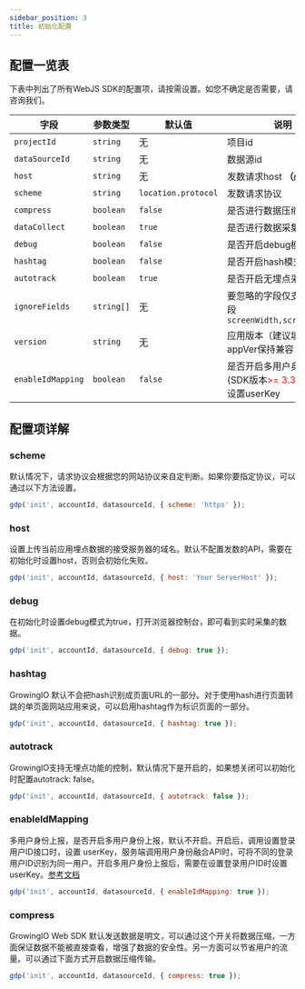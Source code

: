 ```yaml
---
sidebar_position: 3
title: 初始化配置
---
```


## 配置一览表

下表中列出了所有WebJS SDK的配置项，请按需设置。如您不确定是否需要，请咨询我们。

| **字段**       | **参数类型** | **默认值** | **说明**                |
|----------------|--------------|-----------|-----------------------|
| `projectId`    | `string`     | 无         | 项目id                  |
| `dataSourceId` | `string`     | 无         | 数据源id                |
| `host`         | `string`     | 无         | 发数请求host **（必填）** |
| `scheme`          | `string`        | `location.protocol`      | 发数请求协议
| `compress`        | `boolean`      |  `false`             | 是否进行数据压缩加密|
| `dataCollect`     | `boolean`      |  `true`              | 是否进行数据采集|
| `debug`           | `boolean`      |  `false`             | 是否开启debug模式|
| `hashtag`         | `boolean`      |  `false`             | 是否开启hash模式|
| `autotrack`       | `boolean`      |  `true`              | 是否开启无埋点采集 |
| `ignoreFields`    | `string[]`     |  无                  | 要忽略的字段仅支持以下字段<br />`screenWidth,screenHeight`   |
| `version`         | `string`       |  无                  | 应用版本（建议填写）对appVer保持兼容                         |
| `enableIdMapping` | `boolean` |  `false` | 是否开启多用户身份上报(SDK版本<font color='red'>>= 3.3.0</font>)<br />设置userKey  |

## 配置项详解

### scheme

默认情况下，请求协议会根据您的网站协议来自定判断。如果你要指定协议，可以通过以下方法设置。

```js
gdp('init', accountId, datasourceId, { scheme: 'https' });
```

### host

设置上传当前应用埋点数据的接受服务器的域名。默认不配置发数的API，需要在初始化时设置host，否则会初始化失败。

```js
gdp('init', accountId, datasourceId, { host: 'Your ServerHost' });
```

### debug

在初始化时设置debug模式为true，打开浏览器控制台，即可看到实时采集的数据。

```js
gdp('init', accountId, datasourceId, { debug: true });
```

### hashtag

GrowingIO 默认不会把hash识别成页面URL的一部分。对于使用hash进行页面转跳的单页面网站应用来说，可以启用hashtag作为标识页面的一部分。

```js
gdp('init', accountId, datasourceId, { hashtag: true });
```

### autotrack

GrowingIO支持无埋点功能的控制，默认情况下是开启的，如果想关闭可以初始化时配置autotrack: false。

```js
gdp('init', accountId, datasourceId, { autotrack: false });
```

### enableIdMapping

多用户身份上报，是否开启多用户身份上报，默认不开启。开启后，调用设置登录用户ID接口时，设置 userKey，服务端调用用户身份融合API时，可将不同的登录用户ID识别为同一用户。开启多用户身份上报后，需要在设置登录用户ID时设置userKey。[参考文档](/docs/webjs/3.3/api#1设置登录用户id)

```js
gdp('init', accountId, datasourceId, { enableIdMapping: true });
```

### compress

GrowingIO Web SDK 默认发送数据是明文，可以通过这个开关将数据压缩，一方面保证数据不能被直接查看，增强了数据的安全性。另一方面可以节省用户的流量。可以通过下面方式开启数据压缩传输。

```js
gdp('init', accountId, datasourceId, { compress: true });
```
